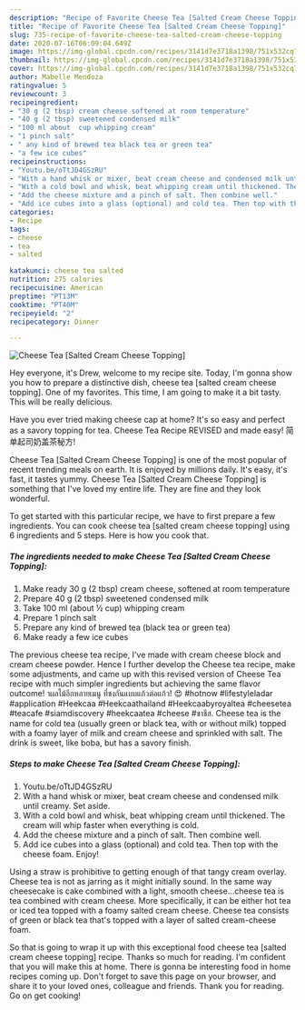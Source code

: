 ```yaml
---
description: "Recipe of Favorite Cheese Tea [Salted Cream Cheese Topping]"
title: "Recipe of Favorite Cheese Tea [Salted Cream Cheese Topping]"
slug: 735-recipe-of-favorite-cheese-tea-salted-cream-cheese-topping
date: 2020-07-16T06:09:04.649Z
image: https://img-global.cpcdn.com/recipes/3141d7e3718a1398/751x532cq70/cheese-tea-salted-cream-cheese-topping-recipe-main-photo.jpg
thumbnail: https://img-global.cpcdn.com/recipes/3141d7e3718a1398/751x532cq70/cheese-tea-salted-cream-cheese-topping-recipe-main-photo.jpg
cover: https://img-global.cpcdn.com/recipes/3141d7e3718a1398/751x532cq70/cheese-tea-salted-cream-cheese-topping-recipe-main-photo.jpg
author: Mabelle Mendoza
ratingvalue: 5
reviewcount: 3
recipeingredient:
- "30 g (2 tbsp) cream cheese softened at room temperature"
- "40 g (2 tbsp) sweetened condensed milk"
- "100 ml about  cup whipping cream"
- "1 pinch salt"
- " any kind of brewed tea black tea or green tea"
- "a few ice cubes"
recipeinstructions:
- "Youtu.be/oTtJD4GSzRU"
- "With a hand whisk or mixer, beat cream cheese and condensed milk until creamy. Set aside."
- "With a cold bowl and whisk, beat whipping cream until thickened. The cream will whip faster when everything is cold."
- "Add the cheese mixture and a pinch of salt. Then combine well."
- "Add ice cubes into a glass (optional) and cold tea. Then top with the cheese foam. Enjoy!"
categories:
- Recipe
tags:
- cheese
- tea
- salted

katakunci: cheese tea salted 
nutrition: 275 calories
recipecuisine: American
preptime: "PT13M"
cooktime: "PT40M"
recipeyield: "2"
recipecategory: Dinner

---
```



![Cheese Tea [Salted Cream Cheese Topping]](https://img-global.cpcdn.com/recipes/3141d7e3718a1398/751x532cq70/cheese-tea-salted-cream-cheese-topping-recipe-main-photo.jpg)

Hey everyone, it's Drew, welcome to my recipe site. Today, I'm gonna show you how to prepare a distinctive dish, cheese tea [salted cream cheese topping]. One of my favorites. This time, I am going to make it a bit tasty. This will be really delicious.

Have you ever tried making cheese cap at home? It&#39;s so easy and perfect as a savory topping for tea. Cheese Tea Recipe REVISED and made easy! 简单起司奶盖茶秘方!

Cheese Tea [Salted Cream Cheese Topping] is one of the most popular of recent trending meals on earth. It is enjoyed by millions daily. It's easy, it's fast, it tastes yummy. Cheese Tea [Salted Cream Cheese Topping] is something that I've loved my entire life. They are fine and they look wonderful.


To get started with this particular recipe, we have to first prepare a few ingredients. You can cook cheese tea [salted cream cheese topping] using 6 ingredients and 5 steps. Here is how you cook that.

<!--inarticleads1-->

##### The ingredients needed to make Cheese Tea [Salted Cream Cheese Topping]:

1. Make ready 30 g (2 tbsp) cream cheese, softened at room temperature
1. Prepare 40 g (2 tbsp) sweetened condensed milk
1. Take 100 ml (about ½ cup) whipping cream
1. Prepare 1 pinch salt
1. Prepare  any kind of brewed tea (black tea or green tea)
1. Make ready a few ice cubes


The previous cheese tea recipe, I&#39;ve made with cream cheese block and cream cheese powder. Hence I further develop the Cheese tea recipe, make some adjustments, and came up with this revised version of Cheese Tea recipe with much simpler ingredients but achieving the same flavor outcome! าผลไม้อีกหลายเมนู ที่ชงกันแบบแก้วต่อแก้ว! 😍 #hotnow #lifestyleladar #application #Heekcaa #Heekcaathailand #Heekcaabyroyaltea #cheesetea #teacafe #siamdiscovery #heekcaatea #cheese #ชาชีส. Cheese tea is the name for cold tea (usually green or black tea, with or without milk) topped with a foamy layer of milk and cream cheese and sprinkled with salt. The drink is sweet, like boba, but has a savory finish. 

<!--inarticleads2-->

##### Steps to make Cheese Tea [Salted Cream Cheese Topping]:

1. Youtu.be/oTtJD4GSzRU
1. With a hand whisk or mixer, beat cream cheese and condensed milk until creamy. Set aside.
1. With a cold bowl and whisk, beat whipping cream until thickened. The cream will whip faster when everything is cold.
1. Add the cheese mixture and a pinch of salt. Then combine well.
1. Add ice cubes into a glass (optional) and cold tea. Then top with the cheese foam. Enjoy!


Using a straw is prohibitive to getting enough of that tangy cream overlay. Cheese tea is not as jarring as it might initially sound. In the same way cheesecake is cake combined with a light, smooth cheese…cheese tea is tea combined with cream cheese. More specifically, it can be either hot tea or iced tea topped with a foamy salted cream cheese. Cheese tea consists of green or black tea that&#39;s topped with a layer of salted cream-cheese foam. 

So that is going to wrap it up with this exceptional food cheese tea [salted cream cheese topping] recipe. Thanks so much for reading. I'm confident that you will make this at home. There is gonna be interesting food in home recipes coming up. Don't forget to save this page on your browser, and share it to your loved ones, colleague and friends. Thank you for reading. Go on get cooking!
